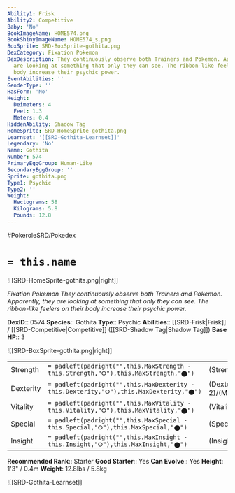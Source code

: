 ```yaml
---
Ability1: Frisk
Ability2: Competitive
Baby: 'No'
BookImageName: HOME574.png
BookShinyImageName: HOME574_s.png
BoxSprite: SRD-BoxSprite-gothita.png
DexCategory: Fixation Pokemon
DexDescription: They continuously observe both Trainers and Pokemon. Apparently, they
  are looking at something that only they can see. The ribbon-like feelers on their
  body increase their psychic power.
EventAbilities: ''
GenderType: ''
HasForm: 'No'
Height:
  Deimeters: 4
  Feet: 1.3
  Meters: 0.4
HiddenAbility: Shadow Tag
HomeSprite: SRD-HomeSprite-gothita.png
Learnset: '[[SRD-Gothita-Learnset]]'
Legendary: 'No'
Name: Gothita
Number: 574
PrimaryEggGroup: Human-Like
SecondaryEggGroup: ''
Sprite: gothita.png
Type1: Psychic
Type2: ''
Weight:
  Hectograms: 58
  Kilograms: 5.8
  Pounds: 12.8
---
```


#PokeroleSRD/Pokedex

# `= this.name`

![[SRD-HomeSprite-gothita.png|right]]

*Fixation Pokemon*
*They continuously observe both Trainers and Pokemon. Apparently, they are looking at something that only they can see. The ribbon-like feelers on their body increase their psychic power.*

**DexID**:: 0574
**Species**:: Gothita
**Type**:: Psychic
**Abilities**:: [[SRD-Frisk|Frisk]] / [[SRD-Competitive|Competitive]] ([[SRD-Shadow Tag|Shadow Tag]])
**Base HP**:: 3

![[SRD-BoxSprite-gothita.png|right]]

|           |                                                                                        |                                          |
| --------- | -------------------------------------------------------------------------------------- | ---------------------------------------- |
| Strength  | `= padleft(padright("",this.MaxStrength - this.Strength,"⭘"),this.MaxStrength,"⬤")`    | (Strength::1)/(MaxStrength::3)   |
| Dexterity | `= padleft(padright("",this.MaxDexterity - this.Dexterity,"⭘"),this.MaxDexterity,"⬤")` | (Dexterity:: 2)/(MaxDexterity::4) |
| Vitality  | `= padleft(padright("",this.MaxVitality - this.Vitality,"⭘"),this.MaxVitality,"⬤")`    | (Vitality::2)/(MaxVitality::4)   |
| Special   | `= padleft(padright("",this.MaxSpecial - this.Special,"⭘"),this.MaxSpecial,"⬤")`       | (Special::2)/(MaxSpecial::4)     |
| Insight   | `= padleft(padright("",this.MaxInsight - this.Insight,"⭘"),this.MaxInsight,"⬤")`       | (Insight::2)/(MaxInsight::4)     |

**Recommended Rank**:: Starter
**Good Starter**:: Yes
**Can Evolve**:: Yes
**Height**: 1'3" / 0.4m
**Weight**: 12.8lbs / 5.8kg

![[SRD-Gothita-Learnset]]